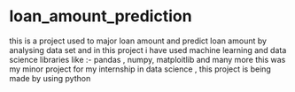 # loan_amount_prediction
this is a project used to major loan amount and predict loan amount by analysing data set and  in this project i have used machine learning and data science libraries like :- pandas , numpy, matploitlib and many more this was my minor project for my internship in data science  , this project is being made by using python
